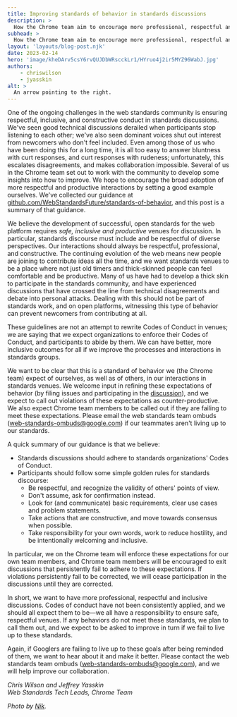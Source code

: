 ```yaml
---
title: Improving standards of behavior in standards discussions
description: > 
  How the Chrome team aim to encourage more professional, respectful and inclusive discussions.
subhead: >
  How the Chrome team aim to encourage more professional, respectful and inclusive discussions.
layout: 'layouts/blog-post.njk'
date: 2023-02-14
hero: 'image/kheDArv5csY6rvQUJDbWRscckLr1/HYruo4j2ir5MYZ96WabJ.jpg'
authors:
    - chriswilson
    - jyasskin
alt: >
  An arrow pointing to the right.
---
```


One of the ongoing challenges in the web standards community is ensuring respectful, inclusive, and constructive conduct in standards discussions. We've seen good technical discussions derailed when participants stop listening to each other; we've also seen dominant voices shut out interest from newcomers who don't feel included.  Even among those of us who have been doing this for a long time, it is all too easy to answer bluntness with curt responses, and curt responses with rudeness; unfortunately, this escalates disagreements, and makes collaboration impossible. Several of us in the Chrome team set out to work with the community to develop some insights into how to improve. We hope to encourage the broad adoption of more respectful and productive interactions by setting a good example ourselves. We've collected our guidance at [github.com/WebStandardsFuture/standards-of-behavior](https://github.com/WebStandardsFuture/standards-of-behavior), and this post is a summary of that guidance.  

We believe the development of successful, open standards for the web platform requires _safe, inclusive and productive_ venues for discussion. In particular, standards discourse must include and be respectful of diverse perspectives. Our interactions should always be respectful, professional, and constructive.  The continuing evolution of the web means new people are joining to contribute ideas all the time, and we want standards venues to be a place where not just old timers and thick-skinned people can feel comfortable and be productive. Many of us have had to develop a thick skin to participate in the standards community, and have experienced discussions that have crossed the line from technical disagreements and debate into personal attacks. Dealing with this should not be part of standards work, and on open platforms, witnessing this type of behavior can prevent newcomers from contributing at all.

These guidelines are not an attempt to rewrite Codes of Conduct in venues; we are saying that we expect organizations to enforce their Codes of Conduct, and participants to abide by them. We can have better, more inclusive outcomes for all if we improve the processes and interactions in standards groups.

We want to be clear that this is a standard of behavior we (the Chrome team) expect of ourselves, as well as of others, in our interactions in standards venues. We welcome input in refining these expectations of behavior (by filing issues and participating in the [discussion](https://github.com/WebStandardsFuture/standards-of-behavior)), and we expect to call out violations of these expectations as counter-productive. We also expect Chrome team members to be called out if they are failing to meet these expectations.  Please email the web standards team ombuds ([web-standards-ombuds@google.com](mailto:web-standards-ombuds@google.com)) if our teammates aren't living up to our standards.  

A quick summary of our guidance is that we believe:

-  Standards discussions should adhere to standards organizations' Codes of Conduct.
-  Participants should follow some simple golden rules for standards discourse:
    -  Be respectful, and recognize the validity of others' points of view.
    -  Don't assume, ask for confirmation instead.
    -  Look for (and communicate) basic requirements, clear use cases and problem statements.
    -  Take actions that are constructive, and move towards consensus when possible.
    -  Take responsibility for your own words, work to reduce hostility, and be intentionally welcoming and inclusive.

In particular, we on the Chrome team will enforce these expectations for our own team members, and Chrome team members will be encouraged to exit discussions that persistently fail to adhere to these expectations. If violations persistently fail to be corrected, we will cease participation in the discussions until they are corrected.  

In short, we want to have more professional, respectful and inclusive discussions. Codes of conduct have not been consistently applied, and we should all expect them to be—we all have a responsibility to ensure safe, respectful venues. If any behaviors do not meet these standards, we plan to call them out, and we expect to be asked to improve in turn if we fail to live up to these standards.  

Again, if Googlers are failing to live up to these goals after being reminded of them, we want to hear about it and make it better. Please contact the web standards team ombuds ([web-standards-ombuds@google.com](mailto:web-standards-ombuds@google.com)), and we will help improve our collaboration. 

_Chris Wilson and Jeffrey Yasskin  
Web Standards Tech Leads, Chrome Team_

_Photo by [Nik](https://unsplash.com/@helloimnik?utm_source=unsplash&utm_medium=referral&utm_content=creditCopyText)._
